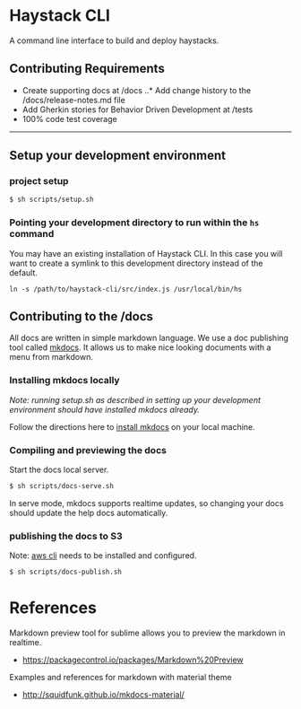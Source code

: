 # Haystack CLI
A command line interface to build and deploy haystacks.

## Contributing Requirements
* Create supporting docs at /docs
..* Add change history to the /docs/release-notes.md file
* Add Gherkin stories for Behavior Driven Development at /tests
* 100% code test coverage

---

## Setup your development environment

### project setup

```sh
$ sh scripts/setup.sh
```

### Pointing your development directory to run within the `hs` command
You may have an existing installation of Haystack CLI. In this case you will want to create a symlink to this development directory instead of the default.

```
ln -s /path/to/haystack-cli/src/index.js /usr/local/bin/hs
```

## Contributing to the /docs
All docs are written in simple markdown language. We use a doc publishing tool called [mkdocs](http://www.mkdocs.org/). It allows us to make nice looking documents with a menu from markdown.

### Installing mkdocs locally

*Note: running setup.sh as described in setting up your development environment should have installed mkdocs already.*

Follow the directions here to [install mkdocs](http://www.mkdocs.org/#installation) on your local machine.

### Compiling and previewing the docs

Start the docs local server. 

```sh
$ sh scripts/docs-serve.sh
```

In serve mode, mkdocs supports realtime updates, so changing your docs should update the help docs automatically.


### publishing the docs to S3

Note: [aws cli](http://docs.aws.amazon.com/cli/latest/userguide/installing.html) needs to be installed and configured. 

```sh
$ sh scripts/docs-publish.sh
```


# References

Markdown preview tool for sublime allows you to preview the markdown in realtime. 

* https://packagecontrol.io/packages/Markdown%20Preview

Examples and references for markdown with material theme

* http://squidfunk.github.io/mkdocs-material/



